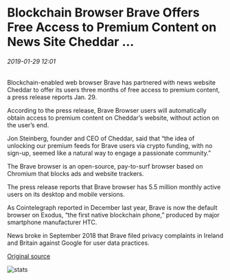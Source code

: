 # Blockchain Browser Brave Offers Free Access to Premium Content on News Site Cheddar ...

###### 2019-01-29 12:01

Blockchain-enabled web browser Brave has partnered with news website Cheddar to offer its users three months of free access to premium content, a press release reports Jan. 29.

According to the press release, Brave Browser users will automatically obtain access to premium content on Cheddar’s website, without action on the user’s end.

Jon Steinberg, founder and CEO of Cheddar, said that “the idea of unlocking our premium feeds for Brave users via crypto funding, with no sign-up, seemed like a natural way to engage a passionate community.”

The Brave browser is an open-source, pay-to-surf browser based on Chromium that blocks ads and website trackers.

The press release reports that Brave browser has 5.5 million monthly active users on its desktop and mobile versions.

As Cointelegraph reported in December last year, Brave is now the default browser on Exodus, “the first native blockchain phone,” produced by major smartphone manufacturer HTC.

News broke in September 2018 that Brave filed privacy complaints in Ireland and Britain against Google for user data practices.

[Original source](https://cointelegraph.com/news/blockchain-browser-brave-offers-free-access-to-premium-content-of-news-site-cheddar)

![stats](https://c.statcounter.com/11760860/0/a89fa40b/1/ "stats")